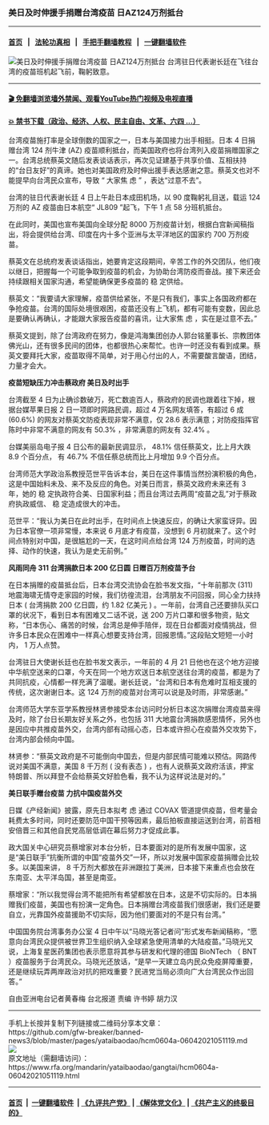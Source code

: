### 美日及时伸援手捐赠台湾疫苗 日AZ124万剂抵台
------------------------

#### [首页](https://github.com/gfw-breaker/banned-news3/blob/master/README.md) &nbsp;&nbsp;|&nbsp;&nbsp; [法轮功真相](https://github.com/begood0513/basic/blob/master/README.md)  &nbsp;&nbsp;|&nbsp;&nbsp; [手把手翻墙教程](https://github.com/gfw-breaker/guides/wiki)  &nbsp;&nbsp;|&nbsp;&nbsp; [一键翻墙软件](https://github.com/gfw-breaker/nogfw/blob/master/README.md)  



<div id="headerimg">
 <img alt="美日及时伸援手捐赠台湾疫苗 日AZ124万剂抵台" src="https://www.rfa.org/mandarin/yataibaodao/gangtai/hcm0604a-06042021051119.html/@@images/88dd7ac2-f0cf-4d05-8202-f62be8822b20.jpeg" title="美日及时伸援手捐赠台湾疫苗 日AZ124万剂抵台"/>
 <span class="lead_image_caption">
  台湾驻日代表谢长廷在飞往台湾的疫苗班机起飞前，鞠躬致意。
 </span>
 <!-- zoomattribute -->
</div>

<hr/>


#### [ 🎬  免翻墙浏览墙外禁闻、观看YouTube热门视频及电视直播](https://github.com/gfw-breaker/HelloWorld)

#### [ 💥  禁书下载（政治、经济、人权、民主自由、文革、六四 ...）](https://github.com/gfw-breaker/books/blob/master/README.md)

<div id="storytext">
 <p class="p3">
  台湾疫苗施打率是全球倒数的国家之一，日本与美国接力出手相挺。日本
  <span class="s2">
   4
  </span>
  日捐赠台湾
  <span class="s2">
   124
  </span>
  剂牛津
  <span class="s2">
   (AZ)
  </span>
  疫苗顺利抵台，而美国政府也将台湾列入疫苗捐赠国家之一。台湾总统蔡英文随后发表谈话表示，再次见证建基于共享价值、互相扶持的“台日友好”的真谛。她也对美国政府及时伸出援手表达感谢之意。蔡英文也对不能提早向台湾民众宣布，导致
  <span class="s2">
   “
  </span>
  大家焦
  <span class="s3">
   虑
  </span>
  <span class="s2">
   ”
  </span>
  ，表达“过意不去”。
 </p>
 <p class="p3">
  台湾的驻日代表谢长廷
  <span class="s2">
   4
  </span>
  日上午赴日本成田机场，以
  <span class="s2">
   90
  </span>
  度鞠躬礼目送，载运
  <span class="s2">
   124
  </span>
  万剂的
  <span class="s2">
   AZ
  </span>
  疫苗由日本航空“
  <span class="s2">
   JL809
  </span>
  ”起飞，下午
  <span class="s2">
   1
  </span>
  点
  <span class="s2">
   58
  </span>
  分班机抵台。
 </p>
 <p class="p3">
  在此同时，美国也宣布美国向全球分配
  <span class="s2">
   8000
  </span>
  万剂疫苗计划，根据白宫新闻稿指出，将会提供给台湾、印度在内十多个亚洲与太平洋地区的国家约
  <span class="s2">
   700
  </span>
  万剂疫苗。
 </p>
 <p class="p3">
  蔡英文在总统府发表谈话指出，她要肯定这段期间，辛苦工作的外交团队，他们夜以继日，把握每一个可能争取到疫苗的机会，为协助台湾防疫而奋战。接下来还会持续跟相关国家沟通，希望能确保更多疫苗的
  <span class="s3">
   稳
  </span>
  定供给。
 </p>
 <p class="p3">
  蔡英文：“我要请大家理解，疫苗供给紧张，不是只有我们，事实上各国政府都在争抢疫苗。台湾的国际处境很艰困，疫苗还没有上飞机，都有可能有变数，因此总是要确认再确认，才能跟大家报告疫苗的喜讯，让大家焦
  <span class="s3">
   虑
  </span>
  ，实在是过意不去。”
 </p>
 <p class="p3">
  蔡英文提到，除了台湾政府在努力，像是鸿海集团创办人郭台铭董事长、宗教团体佛光山，还有很多民间的团体，也都很热心来帮忙。也许一时还没有看到成果。蔡英文要拜托大家，疫苗取得不简单，对于用心付出的人，不需要酸言酸语，团结，力量才会大。
 </p>
 <p class="p3">
  <strong>
   疫苗短缺压力冲击蔡政府
   <span class="s2">
   </span>
   美日及时出手
  </strong>
 </p>
 <p class="p3">
  台湾截至
  <span class="s2">
   4
  </span>
  日为止确诊数破万，死亡数逾百人，蔡政府的民调也跟着往下掉，根据台媒苹果日报
  <span class="s2">
   2
  </span>
  日一项即时网路民调，超过
  <span class="s2">
   4
  </span>
  万名网友填答，有超过
  <span class="s2">
   6
  </span>
  成
  <span class="s2">
   (60.6%)
  </span>
  的网友对蔡英文防疫表现非常不满意，仅
  <span class="s2">
   28.6
  </span>
  表示满意；对防疫指挥官陈时中非常不满意的网友有
  <span class="s2">
   50.3%
  </span>
  ，非常满意的网友有
  <span class="s2">
   32.4%
  </span>
  。
 </p>
 <p class="p3">
  台媒美丽岛电子报
  <span class="s2">
   4
  </span>
  日公布的最新民调显示，
  <span class="s2">
   48.1%
  </span>
  信任蔡英文，比上月大跌
  <span class="s2">
   8.9
  </span>
  个百分点，
  <span class="s2">
  </span>
  有
  <span class="s2">
   46.7%
  </span>
  不信任蔡总统而比上月增加
  <span class="s2">
   9.9
  </span>
  个百分点。
 </p>
 <p class="p3">
  台湾师范大学政治系教授范世平告诉本台，美日在这件事情当然扮演积极的角色，这是中国始料未及、来不及反应的角色。对美日而言，蔡英文政府未来还有
  <span class="s2">
   3
  </span>
  年，她的
  <span class="s3">
   稳
  </span>
  定执政符合美、日国家利益；而且台湾过去两周“疫苗之乱”对于蔡政府执政威信、
  <span class="s3">
   稳
  </span>
  定造成很大的冲击。
 </p>
 <p class="p3">
  范世平：“我认为美日在此时出手，在时间点上快速反应，的确让大家蛮讶异。因为日本官僚一项非常慢，本来说
  <span class="s2">
   6
  </span>
  月底才有疫苗，没想到
  <span class="s2">
   6
  </span>
  月初就来了。这个时间点特别对中国，是很尴尬的一天，在这时间点给台湾
  <span class="s2">
   124
  </span>
  万剂疫苗，时间的选择、动作的快速，我认为是史无前例。”
 </p>
 <p class="p3">
  <strong>
   风雨同舟
   <span class="s2">
    311
   </span>
   台湾捐款日本
   <span class="s2">
    200
   </span>
   亿日圆
   <span class="s2">
   </span>
   日赠百万剂疫苗予台
  </strong>
 </p>
 <p class="p3">
  在日本捐赠的疫苗抵台后，日本台湾交流协会在脸书发文指，“十年前那次
  <span class="s2">
   (311)
  </span>
  地震海啸无情夺走家园的时候，我们彷徨流泪，台湾朋友不问回报，同心全力扶持日本
  <span class="s2">
   (
  </span>
  台湾捐款
  <span class="s2">
   200
  </span>
  亿日圆，约
  <span class="s2">
   1.82
  </span>
  亿美元
  <span class="s2">
   )
  </span>
  。一年前，台湾自己还要排队买口罩的状况下，看到日本有困难又二话不说，送
  <span class="s2">
   200
  </span>
  万片口罩和很多物资，贴文称，“日本伤心、痛苦的时候，台湾总是伸手陪伴，现在日台都面对疫情挑战，但许多日本民众在困难中一样真心想要支持台湾，回报恩情。”这段贴文短短一小时内，
  <span class="s2">
   1
  </span>
  万人点赞。
 </p>
 <p class="p3">
  台湾驻日大使谢长廷也在脸书发文表示，一年前的
  <span class="s2">
   4
  </span>
  月
  <span class="s2">
   21
  </span>
  日他也在这个地方迎接中华航空送来的口罩，今天在同一个地方欢送日本航空送往台湾的疫苗，都是为了共同抗疫，心情都一样充满了温暖。谢长廷说，“台湾和日本有危难时互相支援的传统，这次谢谢日本。这
  <span class="s2">
   124
  </span>
  万剂的疫苗对台湾可以说是及时雨，非常感谢。”
 </p>
 <p class="p3">
  台湾师范大学东亚学系教授林贤参接受本台访问时分析日本这次捐赠台湾疫苗来得及时，除了台日长期友好关系之外，也包括
  <span class="s2">
   311
  </span>
  大地震台湾捐款感恩情怀，另外也是因应中共推疫苗外交，台湾内部有动摇心态，日本或许担心在疫苗外交攻势下，台湾内部会倾向中国。
 </p>
 <p class="p3">
  林贤参：“蔡英文政府是不可能倒向中国去，但是内部民情可能难以预估。网路传说对美国不满意，美国
  <span class="s2">
   8
  </span>
  千万剂
  <span class="s2">
   (
  </span>
  没有表态
  <span class="s2">
   )
  </span>
  ，也有人说蔡英文政府活该，押宝特朗普、所以拜登不会给蔡英文好脸色看，我不认为这样说法是对的。”
 </p>
 <p class="p3">
  <strong>
   美日联手赠台疫苗
   <span class="s2">
   </span>
   力抗中国疫苗外交
  </strong>
 </p>
 <p class="p3">
  日媒《产经新闻》披露，原先日本拟考
  <span class="s3">
   虑
  </span>
  通过
  <span class="s2">
   COVAX
  </span>
  管道提供疫苗，但考量会耗费太多时间，同时还要防范中国干预等因素，最后拍板直接运送到台湾，前首相安倍晋三和其他自民党高层低调在幕后努力才促成此事。
 </p>
 <p class="p3">
  政大国关中心研究员蔡增家对本台分析，日本要面对的是所有发展中国家，这是“美日联手”抗衡所谓的中国“疫苗外交”一环，所以对发展中国家疫苗捐赠会比较多。以美国来讲，
  <span class="s2">
   8
  </span>
  千万剂大都放在非洲跟拉丁美洲，日本接下来重点也会放在东南亚、太平洋岛国，甚至是南亚。
 </p>
 <p class="p3">
  蔡增家：“所以我觉得台湾不能把所有希望都放在日本，这是不切实际的。日本捐赠我们疫苗，美国也有扮演一定角色。日本捐赠台湾疫苗我们很感谢，我们还是要自立，光靠国外疫苗援助不切实际，因为他们要面对的不是只有台湾。”
 </p>
 <p class="p3">
  中国国务院台湾事务办公室
  <span class="s2">
   4
  </span>
  日中午以“马晓光答记者问”形式发布新闻稿称，“愿意向台湾民众提供被世界卫生组织纳入全球紧急使用清单的大陆疫苗。”马晓光又说，上海复星医药集团也表示愿意将其参与研发和代理的德国
  <span class="s2">
   BioNTech
  </span>
  （
  <span class="s2">
   BNT
  </span>
  ）疫苗服务于台湾民众。马晓光还放话，“是早一天建立岛内民众免疫屏障重要，还是继续玩弄两岸政治对抗的把戏重要？民进党当局必须向广大台湾民众作出回答。”
 </p>
 <p class="p2">
 </p>
 <p class="p3">
  自由亚洲电台记者黄春梅
  <span class="s2">
  </span>
  台北报道
  <span class="s2">
  </span>
  责编
  <span class="s2">
  </span>
  许书婷
  <span class="s2">
  </span>
  胡力汉
 </p>
</div>

<hr/>
手机上长按并复制下列链接或二维码分享本文章：<br/>
https://github.com/gfw-breaker/banned-news3/blob/master/pages/yataibaodao/hcm0604a-06042021051119.md <br/>
<a href='https://github.com/gfw-breaker/banned-news3/blob/master/pages/yataibaodao/hcm0604a-06042021051119.md'><img src='https://github.com/gfw-breaker/banned-news3/blob/master/pages/yataibaodao/hcm0604a-06042021051119.md.png'/></a> <br/>
原文地址（需翻墙访问）：https://www.rfa.org/mandarin/yataibaodao/gangtai/hcm0604a-06042021051119.html


------------------------
#### [首页](https://github.com/gfw-breaker/banned-news3/blob/master/README.md) &nbsp;|&nbsp; [一键翻墙软件](https://github.com/gfw-breaker/nogfw/blob/master/README.md) &nbsp;| [《九评共产党》](https://github.com/gfw-breaker/9ping.md/blob/master/README.md#九评之一评共产党是什么) | [《解体党文化》](https://github.com/gfw-breaker/jtdwh.md/blob/master/README.md) | [《共产主义的终极目的》](https://github.com/gfw-breaker/gczydzjmd.md/blob/master/README.md)


<img src='http://gfw-breaker.win/banned-news3/pages/yataibaodao/hcm0604a-06042021051119.md' width='0px' height='0px'/>